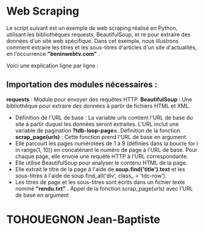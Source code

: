 # Web Scraping
Le script suivant est un exemple de web scraping réalisé en Python, utilisant les bibliothèques requests, BeautifulSoup, et re pour extraire des données d'un site web spécifique. Dans cet exemple, nous illustrons comment extraire les titres et les sous-titres d'articles d'un site d'actualités, en l'occurrence **"beninwebtv.com"** .

Voici une explication ligne par ligne :

## Importation des modules nécessaires :

**requests** : Module pour envoyer des requêtes HTTP.
**BeautifulSoup** : Une bibliothèque pour extraire des données à partir de fichiers HTML et XML.
* Définition de l'URL de base :
La variable urls contient l'URL de base du site à partir duquel les données seront extraites. L'URL inclut une variable de pagination **?tdb-loop-page=**.
Définition de la fonction **scrap_page(urls)** :
Cette fonction prend l'URL de base en argument.
* Elle parcourt les pages numérotées de 1 à 9 (définies dans la boucle for i in range(1, 10)) en concaténant le numéro de page à l'URL de base.
Pour chaque page, elle envoie une requête HTTP à l'URL correspondante.
* Elle utilise BeautifulSoup pour analyser le contenu HTML de la page.
* Elle extrait le titre de la page à l'aide de **soup.find('title').text** et les sous-titres à l'aide de soup.find_all('div', class_ = 'tdc-row').
* Les titres de page et les sous-titres sont écrits dans un fichier texte nommé  **"rendu.txt"** .
Appel de la fonction scrap_page(urls) avec l'URL de base en argument


# TOHOUEGNON Jean-Baptiste
